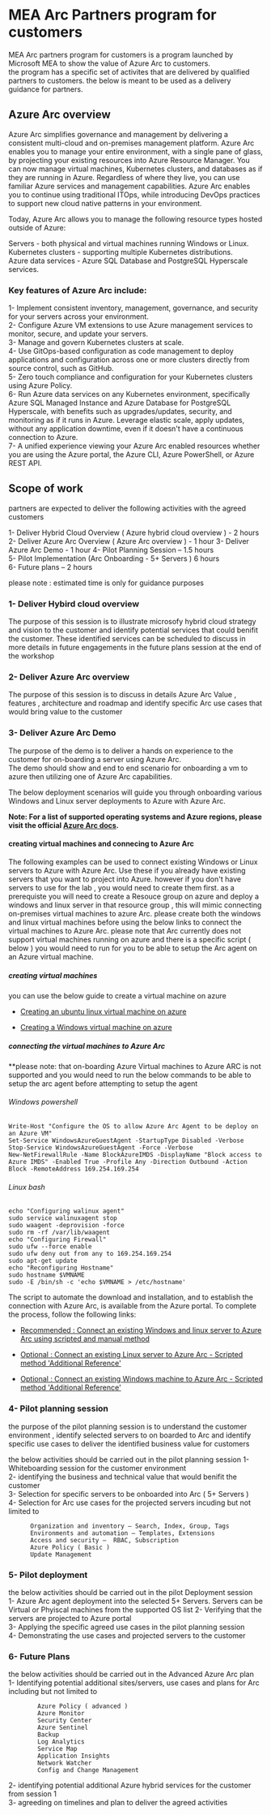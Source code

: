# MEA Arc Partners program for customers 

MEA Arc partners program for customers is a program launched by Microsoft MEA to show the value of Azure Arc to customers.  
the program has a specific set of activites that are delivered by qualified partners to customers.
the below is meant to be used as a delivery guidance for partners. 

## Azure Arc overview 

Azure Arc simplifies governance and management by delivering a consistent multi-cloud and on-premises management platform. Azure Arc enables you to manage your entire environment, with a single pane of glass, by projecting your existing resources into Azure Resource Manager. You can now manage virtual machines, Kubernetes clusters, and databases as if they are running in Azure. Regardless of where they live, you can use familiar Azure services and management capabilities. Azure Arc enables you to continue using traditional ITOps, while introducing DevOps practices to support new cloud native patterns in your environment.

Today, Azure Arc allows you to manage the following resource types hosted outside of Azure:

Servers - both physical and virtual machines running Windows or Linux.  
Kubernetes clusters - supporting multiple Kubernetes distributions.  
Azure data services - Azure SQL Database and PostgreSQL Hyperscale services.  

### Key features of Azure Arc include:

1- Implement consistent inventory, management, governance, and security for your servers across your environment.  
2- Configure Azure VM extensions to use Azure management services to monitor, secure, and update your servers.  
3- Manage and govern Kubernetes clusters at scale.  
4- Use GitOps-based configuration as code management to deploy applications and configuration across one or more clusters directly from source control, such as GitHub.  
5- Zero touch compliance and configuration for your Kubernetes clusters using Azure Policy.  
6- Run Azure data services on any Kubernetes environment, specifically Azure SQL Managed Instance and Azure Database for PostgreSQL Hyperscale, with benefits such as upgrades/updates, security, and monitoring as if it runs in Azure. Leverage elastic scale, apply updates, without any application downtime, even if it doesn't have a continuous connection to Azure.  
7- A unified experience viewing your Azure Arc enabled resources whether you are using the Azure portal, the Azure CLI, Azure PowerShell, or Azure REST API.  


## Scope of work 
partners are expected to deliver the following activities with the agreed customers  

1- Deliver Hybrid Cloud Overview ( Azure hybrid cloud overview )  - 2 hours  
2- Deliver Azure Arc Overview ( Azure Arc overview  ) - 1 hour
3- Deliver Azure Arc Demo - 1 hour 
4- Pilot Planning Session – 1.5 hours   
5- Pilot Implementation (Arc Onboarding - 5+ Servers ) 6 hours  
6- Future plans – 2 hours 

please note : estimated time is only for guidance purposes 

### 1- Deliver Hybird cloud overview  

The purpose of this session is to illustrate microsofy hybrid cloud strategy and vision to the customer and identify potential services that could benifit the customer. These identified services can be scheduled to discuss in more details in future engagements in the future plans session at the end of the workshop

### 2- Deliver Azure Arc overview

The purpose of this session is to discuss in details Azure Arc Value , features , architecture and roadmap and identify specific Arc use cases that would bring value to the customer

### 3- Deliver Azure Arc Demo

The purpose of the demo is to deliver a hands on experience to the customer for on-boarding a server using Azure Arc.  
The demo should show and end to end scenario for onboarding a vm to azure then utilizing one of Azure Arc capabilities.  

The below deployment scenarios will guide you through onboarding various Windows and Linux server deployments to Azure with Azure Arc. 

**Note: For a list of supported operating systems and Azure regions, please visit the official [Azure Arc docs](https://docs.microsoft.com/en-us/azure/azure-arc/servers/overview).**


#### creating virtual machines and connecing to Azure Arc

The following examples can be used to connect existing Windows or Linux servers to Azure with Azure Arc. Use these if you already have existing servers that you want to project into Azure. however if you don't have servers to use for the lab , you would need to create them first. as a prerequiste you will need to create a Resouce group on azure and deploy a windows and linux server in that resource group , this will mimic connecting on-premises virtual machines to azure Arc. please create both the windows and linux virtual machines before using the below links to connect the virtual machines to Azure Arc. please note that Arc currently does not support virtual machines running on azure and there is a specific script ( below ) you would need to run for you to be able to setup the Arc agent on an Azure virtual machine.

##### creating virtual machines 
you can use the below guide to create a virtual machine on azure 

* [Creating an ubuntu linux virtual machine on azure](https://docs.microsoft.com/bs-cyrl-ba/azure/virtual-machines/linux/quick-create-portal)

* [Creating a Windows virtual machine on azure](https://docs.microsoft.com/en-us/azure/virtual-machines/windows/quick-create-portal)

##### connecting the virtual machines to Azure Arc


**please note: that on-boarding Azure Virtual machines to Azure ARC is not supported and you would need to run the below commands to be able to setup the arc agent before attempting to setup the agent 

###### *Windows* powershell

```  
Write-Host "Configure the OS to allow Azure Arc Agent to be deploy on an Azure VM"  
Set-Service WindowsAzureGuestAgent -StartupType Disabled -Verbose  
Stop-Service WindowsAzureGuestAgent -Force -Verbose  
New-NetFirewallRule -Name BlockAzureIMDS -DisplayName "Block access to Azure IMDS" -Enabled True -Profile Any -Direction Outbound -Action Block -RemoteAddress 169.254.169.254 
```

###### *Linux* bash 
```
echo "Configuring walinux agent"  
sudo service walinuxagent stop  
sudo waagent -deprovision -force  
sudo rm -rf /var/lib/waagent  
echo "Configuring Firewall"  
sudo ufw --force enable  
sudo ufw deny out from any to 169.254.169.254  
sudo apt-get update  
echo "Reconfiguring Hostname"  
sudo hostname $VMNAME  
sudo -E /bin/sh -c 'echo $VMNAME > /etc/hostname'  
```

The script to automate the download and installation, and to establish the connection with Azure Arc, is available from the Azure portal. To complete the process, follow the following links:

* [Recommended : Connect an existing Windows and linux server to Azure Arc using scripted and manual method](https://docs.microsoft.com/en-us/azure/azure-arc/servers/onboard-portal)

* [Optional : Connect an existing Linux server to Azure Arc - Scripted method 'Additional Reference'](azure_arc_servers_jumpstart/docs/onboard_server_linux.md)

* [Optional : Connect an existing Windows machine to Azure Arc - Scripted method 'Additional Reference'](azure_arc_servers_jumpstart/docs/onboard_server_win.md)


### 4- Pilot planning session 

the purpose of the pilot planning session is to understand the customer environment , identify selected servers to on boarded to Arc and identify specific use cases to deliver the identified business value for customers 

the below activities should be carried out in the pilot planning session 
   1- Whiteboarding session for the customer environment  
   2- identifying the business and technical value that would benifit the customer  
   3- Selection for specific servers to be onboarded into Arc ( 5+ Servers  )  
   4- Selection for Arc use cases for the projected servers incuding but not limited to 
         
          Organization and inventory – Search, Index, Group, Tags  
          Environments and automation – Templates, Extensions  
          Access and security –  RBAC, Subscription  
          Azure Policy ( Basic )  
          Update Management    
                
### 5- Pilot deployment 

the below activities should be carried out in the pilot Deployment session   
   1- Azure Arc agent deployment into the selected 5+ Servers. Servers can be Virtual or Phyiscal machines from the supported OS list 
   2- Verifying that the servers are projected to Azure portal  
   3- Applying the specific agreed use cases in the pilot planning session  
   4- Demonstrating the use cases and projected servers to the customer   

### 6- Future Plans

the below activities should be carried out in the Advanced Azure Arc plan  
   1- Identifying  potential additional sites/servers, use cases and plans for Arc including but not limited to    
           
            Azure Policy ( advanced )  
            Azure Monitor  
            Security Center  
            Azure Sentinel  
            Backup  
            Log Analytics  
            Service Map  
            Application Insights  
            Network Watcher    
            Config and Change Management   
                     
   2- identifying potential additional Azure hybrid services for the customer from session 1  
   3- agreeding on timelines and plan to deliver the agreed activities  
   


